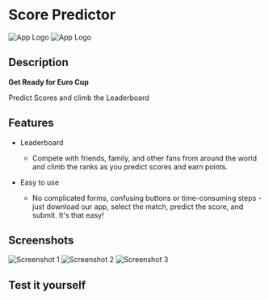 # Score Predictor

![App Logo](./images/logo.png)
![App Logo](https://github.com/isherous/score_predictor/blob/main/images/logo.png)


## Description
**Get Ready for Euro Cup**

Predict Scores and climb the Leaderboard

## Features

- Leaderboard 
  
  - Compete with friends, family, and other fans from around the world and climb the ranks as you predict scores and earn points.

- Easy to use
  
  - No complicated forms, confusing buttons or time-consuming steps - just download our app, select the match, predict the score, and submit. It's that easy!

## Screenshots

![Screenshot 1](./images/image1.png)
![Screenshot 2](./images/image2.png)
![Screenshot 3](./images/image3.png)

## Test it yourself


